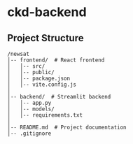 ﻿# ckd-backend

## **Project Structure**
```
/newsat
│-- frontend/  # React frontend
│   │-- src/
│   │-- public/
│   │-- package.json
│   │-- vite.config.js
│
│-- backend/  # Streamlit backend
│   │-- app.py
│   │-- models/
│   │-- requirements.txt
│
│-- README.md  # Project documentation
│-- .gitignore
```
